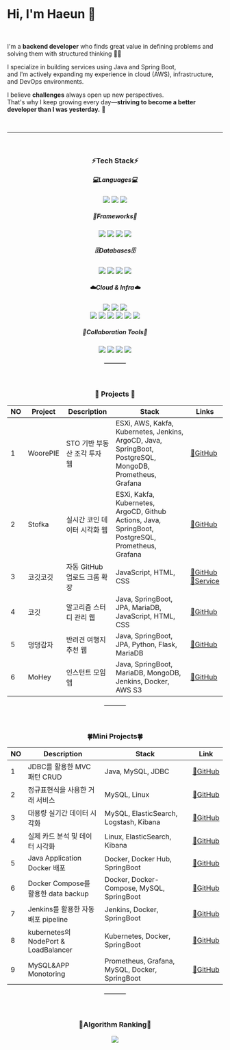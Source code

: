 <!--
## Hi there 👋
-->
<!--
**imhaeunim/imhaeunim** is a ✨ _special_ ✨ repository because its `README.md` (this file) appears on your GitHub profile.

Here are some ideas to get you started:

- 🔭 I’m currently working on ...
- 🌱 I’m currently learning ...
- 👯 I’m looking to collaborate on ...
- 🤔 I’m looking for help with ...
- 💬 Ask me about ...
- 📫 How to reach me: ...
- 😄 Pronouns: ...
- ⚡ Fun fact: ...
-->

# Hi, I'm Haeun 🙌

<br>


I'm a **backend developer** who finds great value in defining problems and solving them with structured thinking 👨‍💻

I specialize in building services using Java and Spring Boot,  
and I'm actively expanding my experience in cloud (AWS), infrastructure, and DevOps environments.

I believe **challenges** always open up new perspectives.  
That's why I keep growing every day—**striving to become a better developer than I was yesterday.** 🌻

<br>

---

<!--

[![Hits](https://hits.seeyoufarm.com/api/count/incr/badge.svg?url=https%3A%2F%2Fgithub.com%2Fimhaeunim&count_bg=%23B6E1AD&title_bg=%2310741F&icon=&icon_color=%23E7E7E7&title=hits&edge_flat=false)](https://hits.seeyoufarm.com)


✨ Dev logs

![Top Langs](https://github-readme-stats.vercel.app/api/top-langs/?username=imhaeunim&layout=compact&title_color=2C5F2DFF)
[![Limhaeun's GitHub stats](https://github-readme-stats.vercel.app/api?username=imhaeunim&show_icons=true&title_color=2C5F2DFF&icon_color=2C5F2DFF)](https://github.com/anuraghazra/github-readme-stats)
<br>

-->

<br>

<h3 align="center"><b>⚡Tech Stack⚡</b></h3>

<h5 align="center">💻Languages💻</h5>
<p align="center">
  <img src="https://img.shields.io/badge/Java-000000?style=flat-square&logo=openjdk&logoColor=white"/>
  <img src="https://img.shields.io/badge/Python-3776AB?style=flat-square&logo=python&logoColor=white"/>
  <img src="https://img.shields.io/badge/JavaScript-F7DF1E?style=flat-square&logo=javascript&logoColor=black"/>
</p>

<h5 align="center">🧩Frameworks🧩</h5>
<p align="center">
  <img src="https://img.shields.io/badge/SpringBoot-6DB33F?style=flat-square&logo=springboot&logoColor=white"/>
  <img src="https://img.shields.io/badge/JPA-59666C?style=flat-square&logo=hibernate&logoColor=white"/>
  <img src="https://img.shields.io/badge/MyBatis-0052CC?style=flat-square&logo=java&logoColor=white"/>
  <img src="https://img.shields.io/badge/Vue.js-4FC08D?style=flat-square&logo=vuedotjs&logoColor=white"/>
</p>

<h5 align="center">🗄️Databases🗄️</h5>
<p align="center">
  <img src="https://img.shields.io/badge/MySQL-4479A1?style=flat-square&logo=mysql&logoColor=white"/>
  <img src="https://img.shields.io/badge/MariaDB-003545?style=flat-square&logo=mariadb&logoColor=white"/>
  <img src="https://img.shields.io/badge/Oracle-F80000?style=flat-square&logo=oracle&logoColor=white"/>
  <img src="https://img.shields.io/badge/MongoDB-47A248?style=flat-square&logo=mongodb&logoColor=white"/>
</p>

<h5 align="center">☁️Cloud & Infra☁️</h5>
<p align="center">
  <img src="https://img.shields.io/badge/AWS%20S3-569A31?style=flat-square&logo=amazonaws&logoColor=white"/>
  <img src="https://img.shields.io/badge/AWS%20Lambda-F90?style=flat-square&logo=aws-lambda&logoColor=white"/>
  <img src="https://img.shields.io/badge/AWS%20EC2-FF9900?style=flat-square&logo=amazonaws&logoColor=white"/><br>
  <img src="https://img.shields.io/badge/Docker-2496ED?style=flat-square&logo=docker&logoColor=white"/>
  <img src="https://img.shields.io/badge/Jenkins-D24939?style=flat-square&logo=jenkins&logoColor=white"/>
  <img src="https://img.shields.io/badge/Linux-FCC624?style=flat-square&logo=linux&logoColor=black"/>
  <img src="https://img.shields.io/badge/Elasticsearch-005571?style=flat-square&logo=elasticsearch&logoColor=white"/>
  <img src="https://img.shields.io/badge/Kibana-E8478B?style=flat-square&logo=kibana&logoColor=white"/>
  <img src="https://img.shields.io/badge/RaspberryPi-C51A4A?style=flat-square&logo=raspberrypi&logoColor=white"/>
</p>

<h5 align="center">🤝Collaboration Tools🤝</h5>
<p align="center">
  <img src="https://img.shields.io/badge/GitHub-181717?style=flat-square&logo=github&logoColor=white"/>
  <img src="https://img.shields.io/badge/Notion-000000?style=flat-square&logo=notion&logoColor=white"/>
  <img src="https://img.shields.io/badge/Slack-4A154B?style=flat-square&logo=slack&logoColor=white"/>
  <img src="https://img.shields.io/badge/Jira-0052CC?style=flat-square&logo=jira&logoColor=white"/>
</p>

<div align="center">
  <hr style="width: 10%; border: 0.5px solid #ccc; margin: 20px 10px;" />
</div>


<br>


<h3 align="center"><b>🌳 Projects 🌳</b></h3>

<div align="center">

| NO | Project | Description | Stack | Links |
|----|---------|-------------|-------|-------|
| 1 | WoorePIE | STO 기반 부동산 조각 투자 웹 | ESXi, AWS, Kakfa, Kubernetes, Jenkins, ArgoCD, Java, SpringBoot, PostgreSQL, MongoDB, Prometheus, Grafana | [🔗GitHub](https://github.com/woorepie) |
| 2 | Stofka | 실시간 코인 데이터 시각화 웹 | ESXi, Kakfa, Kubernetes, ArgoCD, Github Actions, Java, SpringBoot, PostgreSQL, Prometheus, Grafana | [🔗GitHub](https://github.com/Team-Stofka) |
| 3 | 코깃코깃 | 자동 GitHub 업로드 크롬 확장 | JavaScript, HTML, CSS | [🔗GitHub](https://github.com/Cogit-Cogit/CogitCogit) <br>[🔗Service](https://chromewebstore.google.com/detail/%EC%BD%94%EA%B9%83%EC%BD%94%EA%B9%83-cogitcogit/cmjbobieohgjhfflhokcdfnhinmphojk) |
| 4 | 코깃 | 알고리즘 스터디 관리 웹 | Java, SpringBoot, JPA, MariaDB, JavaScript, HTML, CSS | [🔗GitHub](https://github.com/Cogit-Cogit/Cogit) |
| 5 | 댕댕감자 | 반려견 여행지 추천 웹 | Java, SpringBoot, JPA, Python, Flask, MariaDB | [🔗GitHub](https://github.com/DaengPotato/DaengDaeng) |
| 6 | MoHey | 인스턴트 모임 앱  | Java, SpringBoot, MariaDB, MongoDB, Jenkins, Docker, AWS S3 | [🔗GitHub](https://github.com/Mohey-2023) |

</div>

<div align="center">
  <hr style="width: 10%; border: 0.5px solid #ccc; margin: 20px 10px;" />
</div>


<br>


<h3 align="center"><b>🍀Mini Projects🍀</b></h3>
<div align="center">

| NO | Description | Stack | Link |
|----|-------------|-------|------|
| 1  | JDBC를 활용한 MVC 패턴 CRUD | Java, MySQL, JDBC | [🔗GitHub](https://github.com/wooriFISAmk/music_project) |
| 2  | 정규표현식을 사용한 거래 서비스 | MySQL, Linux | [🔗GitHub](https://github.com/imhaeunim/Send_Money) |
| 3  | 대용량 실기간 데이터 시각화 | MySQL, ElasticSearch, Logstash, Kibana | [🔗GitHub](https://github.com/love-tooth/BicMac-index) |
| 4  | 실제 카드 분석 및 데이터 시각화 | Linux, ElasticSearch, Kibana | [🔗GitHub](https://github.com/love-tooth/card-data-analysis) |
| 5  | Java Application Docker 배포 | Docker, Docker Hub, SpringBoot | [🔗GitHub](https://github.com/CooolRyan/dockerARABOZA) |
| 6  | Docker Compose를 활용한 data backup | Docker, Docker-Compose, MySQL, SpringBoot | [🔗GitHub](https://github.com/Linux-Friends/docker-compose-crontab) |
| 7  | Jenkins를 활용한 자동 배포 pipeline | Jenkins, Docker, SpringBoot | [🔗GitHub](https://github.com/Linux-Friends/Jenkins-Deploy-Automization) |
| 8  | kubernetes의 NodePort & LoadBalancer  | Kubernetes, Docker, SpringBoot | [🔗GitHub](https://github.com/Linux-Friends/springboot-on-k8s) |
| 9  | MySQL&APP Monotoring | Prometheus, Grafana, MySQL, Docker, SpringBoot | [🔗GitHub](https://github.com/WEAREHEJH/stress_test_monioting) |

<!-- 
| | Mentorship | Servlet JSP | Servlet, JSP | [🔗GitHub](https://github.com/love-tooth/Mentorship-hub) |
| | Kafka | Kafka |  | [🔗GitHub](https://github.com/love-tooth/fisa-tech-senima) |
| | Our Server | 다수의 ESXI 인프라 구성 및 구축  | ESXI, vSphere, ubuntu | [🔗GitHub](https://github.com/VMware-Team6/vmware-esxi-lab) |
| | DB Saver | 메모리 Log Monitoring | Docker, Docker-Compose, MySQL, SpringBoot | [🔗GitHub](https://github.com/Linux-Friends/log-monitoring) |
-->

</div>

<div align="center">
  <hr style="width: 10%; border: 0.5px solid #ccc; margin: 20px 10px;" />
</div>


<br>


<h3 align="center"><b>🌱Algorithm Ranking🌱</b></h3>
<div align="center">
<img src="https://mazassumnida.wtf/api/v2/generate_badge?boj=kodms08"/></a>  
</div>

<br>
